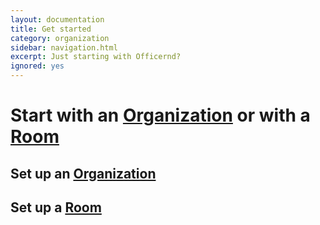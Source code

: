 ```yaml
---
layout: documentation
title: Get started
category: organization
sidebar: navigation.html
excerpt: Just starting with Officernd?
ignored: yes
---
```


# Start with an [Organization](/concepts.html#Organization) or with a [Room](/concepts.html#Room)

## Set up an [Organization](/concepts.html#Organization)

## Set up a [Room](/concepts.html#Room)